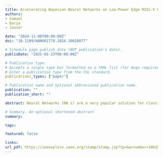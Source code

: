 ```yaml
---
title: Accelerating Bayesian Neural Networks on Low-Power Edge RISC-V Processors
authors:
- Samuel
- Dario
- Javier

date: "2024-11-08T00:00:00Z"
doi: "10.1109/NANO61778.2024.10628877"

# Schedule page publish date (NOT publication's date).
publisDate: "2025-01-23T00:00:00Z"

# Publication type.
# Accepts a single type but formatted as a YAML list (for Hugo requirements).
# Enter a publication type from the CSL standard.
publication:_types: ["paper"]

# Publication name and optional abbreviated publication name.
publication: ""
publication_short: ""

abstract: Neural Networks (NN s) are a very popular solution for classification tasks. As the combination of Internet of Things (IoT) with Machine Learning (ML), also known as TinyML, grows in popularity, more NN are being executed on low-end edge systems. The reliability of the predictions is crucial for safety-critical applications. Bayesian Neural Networks (BNNs) address this issue by calculating uncertainty metrics with their predictions at the cost of increasing computing requirements. This work addresses the challenges of executing BNNs inference on low-end systems. BNNs require multiple forward passes in which the weights are sampled from distributions. This sampling process can take up to 85,13% of execution time. This work optimizes the weight sampling and integrates it within a low cost custom extension for a RISC- V CPU, improving speedup up to x 8,10 and similar energy savings.

# Summary. An optional shortened abstract
summary:

tags:

featured: false

links:
url_pdf: https://ieeexplore.ieee.org/stamp/stamp.jsp?tp=&arnumber=10628877
---
```


